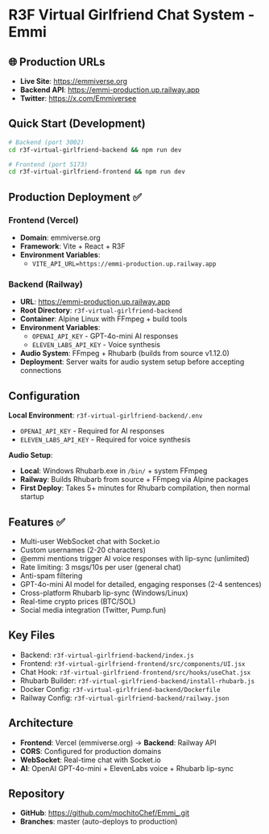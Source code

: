 # R3F Virtual Girlfriend Chat System - Emmi

## 🌐 Production URLs
- **Live Site**: https://emmiverse.org
- **Backend API**: https://emmi-production.up.railway.app
- **Twitter**: https://x.com/Emmiversee

## Quick Start (Development)
```bash
# Backend (port 3002)
cd r3f-virtual-girlfriend-backend && npm run dev

# Frontend (port 5173)
cd r3f-virtual-girlfriend-frontend && npm run dev
```

## Production Deployment ✅

### Frontend (Vercel)
- **Domain**: emmiverse.org
- **Framework**: Vite + React + R3F
- **Environment Variables**:
  - `VITE_API_URL=https://emmi-production.up.railway.app`

### Backend (Railway)
- **URL**: https://emmi-production.up.railway.app
- **Root Directory**: `r3f-virtual-girlfriend-backend`
- **Container**: Alpine Linux with FFmpeg + build tools
- **Environment Variables**:
  - `OPENAI_API_KEY` - GPT-4o-mini AI responses
  - `ELEVEN_LABS_API_KEY` - Voice synthesis
- **Audio System**: FFmpeg + Rhubarb (builds from source v1.12.0)
- **Deployment**: Server waits for audio system setup before accepting connections

## Configuration
**Local Environment**: `r3f-virtual-girlfriend-backend/.env`
- `OPENAI_API_KEY` - Required for AI responses
- `ELEVEN_LABS_API_KEY` - Required for voice synthesis

**Audio Setup**:
- **Local**: Windows Rhubarb.exe in `/bin/` + system FFmpeg
- **Railway**: Builds Rhubarb from source + FFmpeg via Alpine packages
- **First Deploy**: Takes 5+ minutes for Rhubarb compilation, then normal startup

## Features ✅
- Multi-user WebSocket chat with Socket.io
- Custom usernames (2-20 characters)
- @emmi mentions trigger AI voice responses with lip-sync (unlimited)
- Rate limiting: 3 msgs/10s per user (general chat)
- Anti-spam filtering
- GPT-4o-mini AI model for detailed, engaging responses (2-4 sentences)
- Cross-platform Rhubarb lip-sync (Windows/Linux)
- Real-time crypto prices (BTC/SOL)
- Social media integration (Twitter, Pump.fun)

## Key Files
- Backend: `r3f-virtual-girlfriend-backend/index.js`
- Frontend: `r3f-virtual-girlfriend-frontend/src/components/UI.jsx`
- Chat Hook: `r3f-virtual-girlfriend-frontend/src/hooks/useChat.jsx`
- Rhubarb Builder: `r3f-virtual-girlfriend-backend/install-rhubarb.js`
- Docker Config: `r3f-virtual-girlfriend-backend/Dockerfile`
- Railway Config: `r3f-virtual-girlfriend-backend/railway.json`

## Architecture
- **Frontend**: Vercel (emmiverse.org) → **Backend**: Railway API
- **CORS**: Configured for production domains
- **WebSocket**: Real-time chat with Socket.io
- **AI**: OpenAI GPT-4o-mini + ElevenLabs voice + Rhubarb lip-sync

## Repository
- **GitHub**: https://github.com/mochitoChef/Emmi_.git
- **Branches**: master (auto-deploys to production)